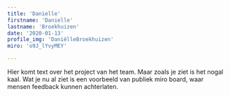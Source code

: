 ```yaml
---
title: 'Danielle'
firstname: 'Danielle'
lastname: 'Broekhuizen'
date: '2020-01-13'
profile_img: 'DaniëlleBroekhuizen'
miro: 'o9J_lYvyMEY'

---
```


Hier komt text over het project van het team. Maar zoals je ziet is het nogal kaal. Wat je nu al ziet is een voorbeeld van publiek miro board, waar mensen feedback kunnen achterlaten.


